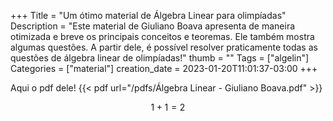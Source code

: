 +++
Title = "Um ótimo material de Álgebra Linear para olimpíadas"
Description = "Este material de Giuliano Boava apresenta de maneira otimizada e breve os principais conceitos e teoremas. Ele também mostra algumas questões. A partir dele, é possível resolver praticamente todas as questões de álgebra linear de olimpíadas!"
thumb = ""
Tags = ["algelin"]
Categories = ["material"]
creation_date = 2023-01-20T11:01:37-03:00
+++

Aqui o pdf dele!
{{< pdf url="/pdfs/Álgebra Linear - Giuliano Boava.pdf" >}}

$$ 1 + 1 = 2 $$

